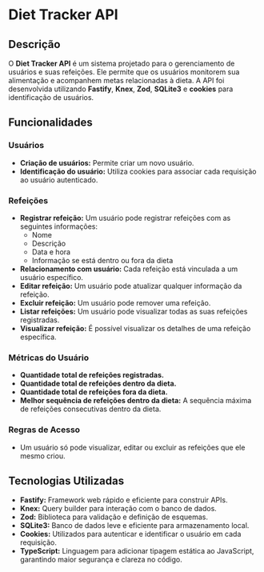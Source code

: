 # Diet Tracker API

## Descrição
O **Diet Tracker API** é um sistema projetado para o gerenciamento de usuários e suas refeições. Ele permite que os usuários monitorem sua alimentação e acompanhem metas relacionadas à dieta. A API foi desenvolvida utilizando **Fastify**, **Knex**, **Zod**, **SQLite3** e **cookies** para identificação de usuários.

## Funcionalidades

### Usuários
- **Criação de usuários:** Permite criar um novo usuário.
- **Identificação do usuário:** Utiliza cookies para associar cada requisição ao usuário autenticado.

### Refeições
- **Registrar refeição:** Um usuário pode registrar refeições com as seguintes informações:
  - Nome
  - Descrição
  - Data e hora
  - Informação se está dentro ou fora da dieta
- **Relacionamento com usuário:** Cada refeição está vinculada a um usuário específico.
- **Editar refeição:** Um usuário pode atualizar qualquer informação da refeição.
- **Excluir refeição:** Um usuário pode remover uma refeição.
- **Listar refeições:** Um usuário pode visualizar todas as suas refeições registradas.
- **Visualizar refeição:** É possível visualizar os detalhes de uma refeição específica.

### Métricas do Usuário
- **Quantidade total de refeições registradas.**
- **Quantidade total de refeições dentro da dieta.**
- **Quantidade total de refeições fora da dieta.**
- **Melhor sequência de refeições dentro da dieta:** A sequência máxima de refeições consecutivas dentro da dieta.

### Regras de Acesso
- Um usuário só pode visualizar, editar ou excluir as refeições que ele mesmo criou.

## Tecnologias Utilizadas
- **Fastify:** Framework web rápido e eficiente para construir APIs.
- **Knex:** Query builder para interação com o banco de dados.
- **Zod:** Biblioteca para validação e definição de esquemas.
- **SQLite3:** Banco de dados leve e eficiente para armazenamento local.
- **Cookies:** Utilizados para autenticar e identificar o usuário em cada requisição.
- **TypeScript:** Linguagem para adicionar tipagem estática ao JavaScript, garantindo maior segurança e clareza no código.


